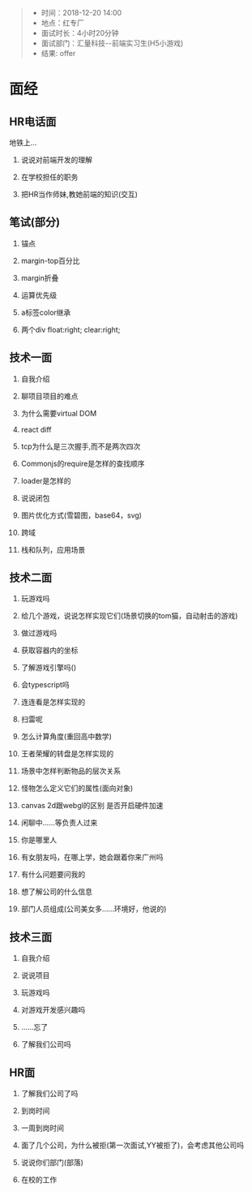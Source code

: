 > * 时间：2018-12-20 14:00
> * 地点：红专厂
> * 面试时长：4小时20分钟
> * 面试部门：汇量科技--前端实习生(H5小游戏)
> * 结果: offer

# 面经

## HR电话面
地铁上...

1. 说说对前端开发的理解

2. 在学校担任的职务

3. 把HR当作师妹,教她前端的知识(交互)

## 笔试(部分)

1. 锚点

2. margin-top百分比

3. margin折叠

4. 运算优先级

5. a标签color继承

6. 两个div  float:right; clear:right;

## 技术一面

1. 自我介绍

2. 聊项目项目的难点

3. 为什么需要virtual DOM

4. react  diff

5. tcp为什么是三次握手,而不是两次四次

6. Commonjs的require是怎样的查找顺序

7. loader是怎样的

8. 说说闭包

9. 图片优化方式(雪碧图，base64，svg)

10. 跨域

11. 栈和队列，应用场景

## 技术二面

1. 玩游戏吗

2. 给几个游戏，说说怎样实现它们(场景切换的tom猫，自动射击的游戏)

3. 做过游戏吗

4. 获取容器内的坐标

5. 了解游戏引擎吗()

6. 会typescript吗

7. 连连看是怎样实现的

8. 扫雷呢

9. 怎么计算角度(重回高中数学)

10. 王者荣耀的转盘是怎样实现的

11. 场景中怎样判断物品的层次关系

12. 怪物怎么定义它们的属性(面向对象)

13. canvas 2d跟webgl的区别
是否开启硬件加速

14. 闲聊中……等负责人过来

15. 你是哪里人

16. 有女朋友吗，在哪上学，她会跟着你来广州吗

17. 有什么问题要问我的

18. 想了解公司的什么信息

19. 部门人员组成(公司美女多……环境好，他说的)

## 技术三面

1. 自我介绍

2. 说说项目

3. 玩游戏吗

4. 对游戏开发感兴趣吗

5. ……忘了

6. 了解我们公司吗


## HR面

1. 了解我们公司了吗

2. 到岗时间

3. 一周到岗时间

4. 面了几个公司，为什么被拒(第一次面试,YY被拒了)，会考虑其他公司吗

5. 说说你们部门(部落)

6. 在校的工作
